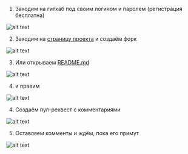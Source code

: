 
1) Заходим на гитхаб под своим логином и паролем (регистрация бесплатна)

![alt text](https://github.com/for2ch/Linux-F.A.Q./blob/master/resources/pictures/login.png "login")


2) Заходим на [страницу проекта](https://github.com/for2ch/Linux-F.A.Q.) и создаём форк

![alt text](https://github.com/for2ch/Linux-F.A.Q./blob/master/resources/pictures/open_web_page.png "fork")


3) Или открываем [README.md](https://github.com/for2ch/Linux-F.A.Q./blob/master/README.md)

![alt text](https://github.com/for2ch/Linux-F.A.Q./blob/master/resources/pictures/open_file.png "README.md")


4) и правим

![alt text](https://github.com/for2ch/Linux-F.A.Q./blob/master/resources/pictures/make_changes.png "changes")


4) Создаём пул-реквест с комментариями

![alt text](https://github.com/for2ch/Linux-F.A.Q./blob/master/resources/pictures/create_pull_request.png "pull request")


5) Оставляем комменты и ждём, пока его примут

![alt text](https://github.com/for2ch/Linux-F.A.Q./blob/master/resources/pictures/wait.png "wait")
